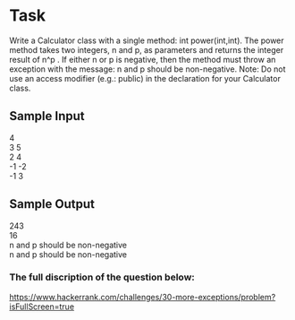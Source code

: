 # Task
Write a Calculator class with a single method: int power(int,int). 
The power method takes two integers, n and p, as parameters and returns the integer result of n^p . If either n or p is negative, then the method must throw an exception with the message: n and p should be non-negative.
Note: Do not use an access modifier (e.g.: public) in the declaration for your Calculator class.

## Sample Input

4  
3 5  
2 4  
-1 -2  
-1 3  

## Sample Output  

243  
16  
n and p should be non-negative  
n and p should be non-negative

### The full discription of the question below:
https://www.hackerrank.com/challenges/30-more-exceptions/problem?isFullScreen=true
